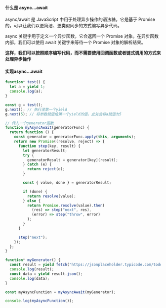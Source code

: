 #### 什么是 async...await

async/await 是 JavaScript 中用于处理异步操作的语法糖。它是基于 Promise 的，可以让我们以更简洁、更类似同步的方式编写异步代码。 

async 关键字用于定义一个异步函数，它会返回一个 Promise 对象。在异步函数内部，我们可以使用 await 关键字来等待一个 Promise 对象的解析结果。

**这样，我们可以按照顺序编写代码，而不需要使用回调函数或者链式调用的方式来处理异步操作**


#### 实现async...await

```js
function* test() {
  let a = yield 1;
  console.log(a);
}

const g = test();
g.next(); // 执行至第一个yield
g.next(5); // 将参数赋值给第一个yield的值，此处会将a赋值为5

// 传入一个generator函数
function myAsyncAwait(generatorFunc) {
  return function () {
    const generator = generatorFunc.apply(this, arguments);
    return new Promise((resolve, reject) => {
      function step(key, result) {
        let generatorResult;
        try {
          generatorResult = generator[key](result);
        } catch (e) {
          return reject(e);
        }

        const { value, done } = generatorResult;

        if (done) {
          return resolve(value);
        } else {
          return Promise.resolve(value).then(
            (res) => step("next", res),
            (error) => step("throw", error)
          );
        }
      }

      step("next");
    });
  };
}

function* myGenerator() {
  const result = yield fetch("https://jsonplaceholder.typicode.com/todos/1");
  console.log(result);
  const data = yield result.json();
  console.log(data);
}

const myAsyncFunction = myAsyncAwait(myGenerator);

console.log(myAsyncFunction());
```

